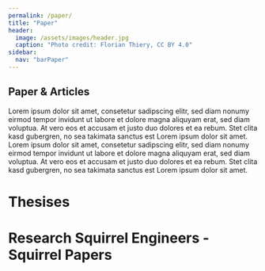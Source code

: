 ```yaml
---
permalink: /paper/
title: "Paper"
header:
  image: /assets/images/header.jpg
  caption: "Photo credit: Florian Thiery, CC BY 4.0"
sidebar:
  nav: "barPaper"
---
```


## Paper & Articles

Lorem ipsum dolor sit amet, consetetur sadipscing elitr, sed diam nonumy eirmod tempor invidunt ut labore et dolore magna aliquyam erat, sed diam voluptua. At vero eos et accusam et justo duo dolores et ea rebum. Stet clita kasd gubergren, no sea takimata sanctus est Lorem ipsum dolor sit amet. Lorem ipsum dolor sit amet, consetetur sadipscing elitr, sed diam nonumy eirmod tempor invidunt ut labore et dolore magna aliquyam erat, sed diam voluptua. At vero eos et accusam et justo duo dolores et ea rebum. Stet clita kasd gubergren, no sea takimata sanctus est Lorem ipsum dolor sit amet.

# Thesises

# Research Squirrel Engineers - Squirrel Papers
